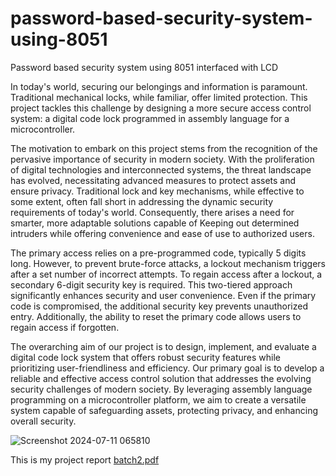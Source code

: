 # password-based-security-system-using-8051
Password based security system using 8051 interfaced with LCD

In today's world, securing our belongings and information is paramount. Traditional 
mechanical locks, while familiar, offer limited protection. This project tackles this challenge by 
designing a more secure access control system: a digital code lock programmed in assembly 
language for a microcontroller. 
 
 
The motivation to embark on this project stems from the recognition of the pervasive 
importance of security in modern society. With the proliferation of digital technologies and 
interconnected systems, the threat landscape has evolved, necessitating advanced measures to 
protect assets and ensure privacy. Traditional lock and key mechanisms, while effective to 
some extent, often fall short in addressing the dynamic security requirements of today's world. 
Consequently, there arises a need for smarter, more adaptable solutions capable of Keeping out 
determined intruders while offering convenience and ease of use to authorized users. 
 
 
The primary access relies on a pre-programmed code, typically 5 digits long. However, to 
prevent brute-force attacks, a lockout mechanism triggers after a set number of incorrect 
attempts.  To regain access after a lockout, a secondary 6-digit security key is required. This 
two-tiered approach significantly enhances security and user convenience. Even if the primary 
code is compromised, the additional security key prevents unauthorized entry. Additionally, 
the ability to reset the primary code allows users to regain access if forgotten. 
 
 
The overarching aim of our project is to design, implement, and evaluate a digital code lock 
system that offers robust security features while prioritizing user-friendliness and efficiency. 
Our primary goal is to develop a reliable and effective access control solution that addresses 
the evolving security challenges of modern society. By leveraging assembly language 
programming on a microcontroller platform, we aim to create a versatile system capable of 
safeguarding assets, protecting privacy, and enhancing overall security.


![Screenshot 2024-07-11 065810](https://github.com/VamsiKrishna-26/password-based-security-system-using-8051/assets/163020209/07ce83be-52e2-41d5-b9af-5a8fb28516ff)

This is my project report
[batch2.pdf](https://github.com/user-attachments/files/16170441/Report.pdf)

